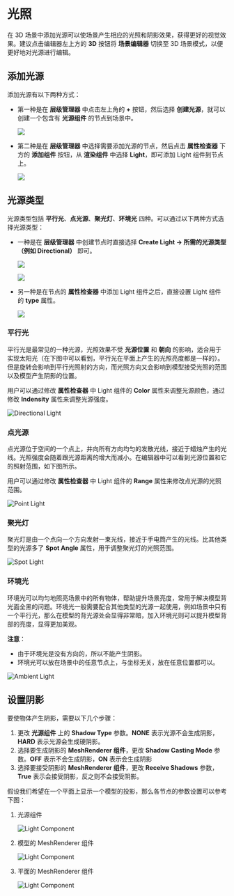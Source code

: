 # 光照

在 3D 场景中添加光源可以使场景产生相应的光照和阴影效果，获得更好的视觉效果。建议点击编辑器左上方的 **3D** 按钮将 **场景编辑器** 切换至 3D 场景模式，以便更好地对光源进行编辑。

## 添加光源

添加光源有以下两种方式：

- 第一种是在 **层级管理器** 中点击左上角的 **+** 按钮，然后选择 **创建光源**，就可以创建一个包含有 **光源组件** 的节点到场景中。

  ![](img/add-node-light.png)

- 第二种是在 **层级管理器** 中选择需要添加光源的节点，然后点击 **属性检查器** 下方的 **添加组件** 按钮，从 **渲染组件** 中选择 **Light**，即可添加 Light 组件到节点上。

  ![](img/add-light.png)

## 光源类型

光源类型包括 **平行光**、**点光源**、**聚光灯**、**环境光** 四种。可以通过以下两种方式选择光源类型：

- 一种是在 **层级管理器** 中创建节点时直接选择 **Create Light -> 所需的光源类型（例如 Directional）** 即可。

  ![](img/add-light-types.png)

  ![](img/light-types.png)

- 另一种是在节点的 **属性检查器** 中添加 Light 组件之后，直接设置 Light 组件的 **type** 属性。

  ![](img/choose-light-types.png)

### 平行光

平行光是最常见的一种光源，光照效果不受 **光源位置** 和 **朝向** 的影响，适合用于实现太阳光（在下图中可以看到，平行光在平面上产生的光照亮度都是一样的）。但是旋转会影响到平行光照射的方向，而光照方向又会影响到模型接受光照的范围以及模型产生阴影的位置。

用户可以通过修改 **属性检查器** 中 Light 组件的 **Color** 属性来调整光源颜色，通过修改 **Indensity** 属性来调整光源强度。

![Directional Light](img/lighting-4.jpg)

### 点光源

点光源位于空间的一个点上，并向所有方向均匀的发散光线，接近于蜡烛产生的光线。光照强度会随着跟光源距离的增大而减小。在编辑器中可以看到光源位置和它的照射范围，如下图所示。

用户可以通过修改 **属性检查器** 中 Light 组件的 **Range** 属性来修改点光源的光照范围。

![Point Light](img/lighting-5.jpg)

### 聚光灯

聚光灯是由一个点向一个方向发射一束光线，接近于手电筒产生的光线。比其他类型的光源多了 **Spot Angle** 属性，用于调整聚光灯的光照范围。

![Spot Light](img/lighting-6.jpg)

### 环境光

环境光可以均匀地照亮场景中的所有物体，帮助提升场景亮度，常用于解决模型背光面全黑的问题。环境光一般需要配合其他类型的光源一起使用，例如场景中只有一个平行光，那么在模型的背光源处会显得非常暗，加入环境光则可以提升模型背部的亮度，显得更加美观。

**注意**：

- 由于环境光是没有方向的，所以不能产生阴影。
- 环境光可以放在场景中的任意节点上，与坐标无关，放在任意位置都可以。

![Ambient Light](img/lighting-7.jpg)

## 设置阴影

要使物体产生阴影，需要以下几个步骤：

1. 更改 **光源组件** 上的 **Shadow Type** 参数。**NONE** 表示光源不会生成阴影，**HARD** 表示光源会生成硬阴影。
2. 选择要生成阴影的 **MeshRenderer 组件**，更改 **Shadow Casting Mode** 参数。**OFF** 表示不会生成阴影，**ON** 表示会生成阴影
3. 选择要接受阴影的 **MeshRenderer 组件**，更改 **Receive Shadows** 参数，**True** 表示会接受阴影，反之则不会接受阴影。

假设我们希望在一个平面上显示一个模型的投影，那么各节点的参数设置可以参考下图：

1. 光源组件

    ![Light Component](img/lighting-1.jpg)

2. 模型的 MeshRenderer 组件

    ![Light Component](img/lighting-2.jpg)

3. 平面的 MeshRenderer 组件

    ![Light Component](img/lighting-3.jpg)
